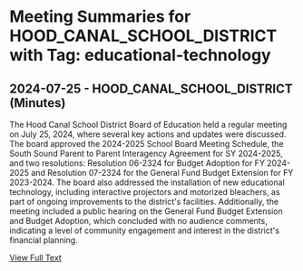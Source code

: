 # Meeting Summaries for HOOD_CANAL_SCHOOL_DISTRICT with Tag: educational-technology

## 2024-07-25 - HOOD_CANAL_SCHOOL_DISTRICT (Minutes)

The Hood Canal School District Board of Education held a regular meeting on July 25, 2024, where several key actions and updates were discussed. The board approved the 2024-2025 School Board Meeting Schedule, the South Sound Parent to Parent Interagency Agreement for SY 2024-2025, and two resolutions: Resolution 06-2324 for Budget Adoption for FY 2024-2025 and Resolution 07-2324 for the General Fund Budget Extension for FY 2023-2024. The board also addressed the installation of new educational technology, including interactive projectors and motorized bleachers, as part of ongoing improvements to the district's facilities. Additionally, the meeting included a public hearing on the General Fund Budget Extension and Budget Adoption, which concluded with no audience comments, indicating a level of community engagement and interest in the district's financial planning.

[View Full Text](https://raw.githubusercontent.com/VoronoiPerspectives/WashingtonStateSchoolBoardExplorer/refs/heads/main/data/countries/usa/states/wa/counties/mason/school_boards/hood_canal_school_district/2024/2024-07-25-draftmtg-minutes.txt)

